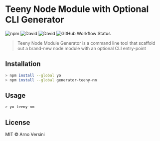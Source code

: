 # Teeny Node Module with Optional CLI Generator

![npm](https://img.shields.io/npm/v/teeny-cli-generator?label=version&logo=npm)
![David](https://img.shields.io/david/aversini/teeny-cli-generator?logo=npm)
![David](https://img.shields.io/david/dev/aversini/teeny-cli-generator?logo=npm)
![GitHub Workflow Status](https://img.shields.io/github/workflow/status/aversini/teeny-cli-generator/coverage?label=coverage&logo=github)

> Teeny Node Module Generator is a command line tool that scaffold out a brand-new node module with an optional CLI entry-point

## Installation

```sh
> npm install --global yo
> npm install --global generator-teeny-nm
```

## Usage

```sh
> yo teeny-nm
```

## License

MIT © Arno Versini
